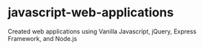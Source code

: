 # javascript-web-applications
Created web applications using Vanilla Javascript, jQuery, Express Framework, and Node.js
